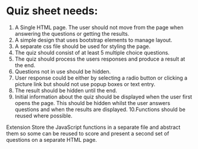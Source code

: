 # Quiz sheet needs: 

1. A Single HTML page. The user should not move from the page when answering
the questions or getting the results.
2. A simple design that uses bootstrap elements to manage layout.
3. A separate css file should be used for styling the page.
4. The quiz should consist of at least 5 multiple choice questions.
5. The quiz should process the users responses and produce a result at the end.
6. Questions not in use should be hidden.
7. User response could be either by selecting a radio button or clicking a picture link
but should not use popup boxes or text entry.
8. The result should be hidden until the end.
9. Initial information about the quiz should be displayed when the user first opens
the page. This should be hidden whilst the user answers questions and when the
results are displayed.
10.Functions should be reused where possible.

Extension
Store the JavaScript functions in a separate file and abstract them so some can be
reused to score and present a second set of questions on a separate HTML page.